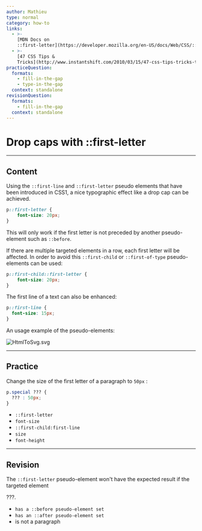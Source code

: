 ```yaml
---
author: Mathieu
type: normal
category: how-to
links:
  - >-
    [MDN Docs on
    ::first-letter](https://developer.mozilla.org/en-US/docs/Web/CSS/::first-letter){documentation}
  - >-
    [47 CSS Tips &
    Tricks](http://www.instantshift.com/2010/03/15/47-css-tips-tricks-to-take-your-site-to-the-next-level/){website}
practiceQuestion:
  formats:
    - fill-in-the-gap
    - type-in-the-gap
  context: standalone
revisionQuestion:
  formats:
    - fill-in-the-gap
  context: standalone
---
```


# Drop caps with ::first-letter


---

## Content

Using the `::first-line` and `::first-letter` pseudo elements that have been  introduced in CSS1, a nice typographic effect like a drop cap can be achieved.

```css
p::first-letter {
    font-size: 20px;
}
```

This will only work if the  first letter is not preceded by another pseudo-element  such as `::before`.

If there are multiple targeted elements in a row, each first letter will be affected. In order to avoid this `::first-child` or `::first-of-type` pseudo-elements can be used:

```css
p::first-child::first-letter {
    font-size: 20px;
}
```

The first line of a text can also be enhanced:

```css
p::first-line {
  font-size: 15px;
}
```

An usage example of the pseudo-elements:

![HtmlToSvg.svg](https://img.enkipro.com/1c1f257c27f513aac7ff7fa09cbd468a.png)


---

## Practice

Change the size of the first letter of a paragraph to `50px` :

```css
p.special ??? {
  ??? : 50px;
}
```

- `::first-letter`
- `font-size`
- `::first-child:first-line`
- `size`
- `font-height`


---

## Revision

The `::first-letter` pseudo-element won't have the expected result if the targeted element

???.

- `has a ::before pseudo-element set`
- `has an ::after pseudo-element set`
- is not a paragraph

